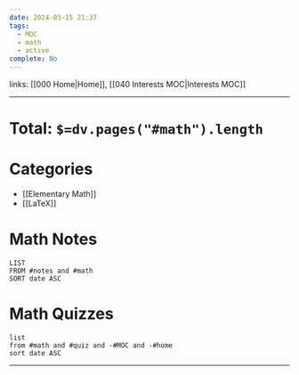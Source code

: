 ```yaml
---
date: 2024-03-15 21:37
tags:
  - MOC
  - math
  - active
complete: No
---
```

links: [[000 Home|Home]], [[040 Interests MOC|Interests MOC]]

---
# Total: `$=dv.pages("#math").length`

# Categories
- [[Elementary Math]]
- [[LaTeX]]
# Math Notes
```dataview
LIST 
FROM #notes and #math 
SORT date ASC
```
# Math Quizzes 
```dataview
list
from #math and #quiz and -#MOC and -#home
sort date ASC
```

---
